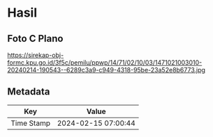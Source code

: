 # Hasil

## Foto C Plano

https://sirekap-obj-formc.kpu.go.id/3f5c/pemilu/ppwp/14/71/02/10/03/1471021003010-20240214-190543--6289c3a9-c949-4318-95be-23a52e8b6773.jpg


## Metadata

| Key        | Value               |
| ---------- | ------------------- |
| Time Stamp | 2024-02-15 07:00:44 |



